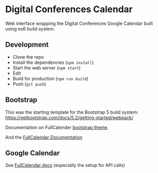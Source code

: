 # Digital Conferences Calendar

Web interface wrapping the Digital Conferences Google Calendar built using es6 build system.

## Development

* Clone the repo
* Install the dependencies (`npm install`)
* Start the web server (`npm start`)
* Edit
* Build for production (`npm run build`)
* Push (`git push`)

## Bootstrap

This was the starting template for the Bootstrap 5 build system: https://getbootstrap.com/docs/5.2/getting-started/webpack/

Documentation on FullCalender [bootstrap theme](https://fullcalendar.io/docs/bootstrap5).

And the [FullCalendar Documentation](https://fullcalendar.io/)

## Google Calendar

See [FullCalendar docs](https://fullcalendar.io/docs/google-calendar) (especially the setup for API calls)